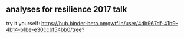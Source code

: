## analyses for resilience 2017 talk


try it yourself: https://hub.binder-beta.omgwtf.in/user/4db967df-41b9-4b14-b1be-e30ccbf54bb0/tree? 